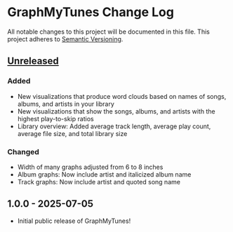 # GraphMyTunes Change Log

All notable changes to this project will be documented in this file. This project adheres to [Semantic Versioning](http://semver.org/).

<!-- markdownlint-disable MD024 -->

## [Unreleased]

### Added

- New visualizations that produce word clouds based on names of songs, albums, and artists in your library
- New visualizations that show the songs, albums, and artists with the highest play-to-skip ratios
- Library overview: Added average track length, average play count, average file size, and total library size

### Changed

- Width of many graphs adjusted from 6 to 8 inches
- Album graphs: Now include artist and italicized album name
- Track graphs: Now include artist and quoted song name

## 1.0.0 - 2025-07-05

- Initial public release of GraphMyTunes!

[Unreleased]: https://github.com/homebysix/GraphMyTunes/compare/v1.0.0...HEAD
